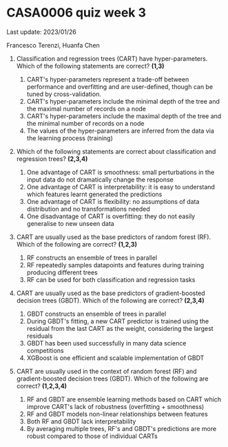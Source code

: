 # CASA0006 quiz week 3

Last update: 2023/01/26

Francesco Terenzi, Huanfa Chen

1. Classification and regression trees (CART) have hyper-parameters. Which of the following statements are correct? **(1,3)**
   1. CART's hyper-parameters represent a trade-off between performance and overfitting and are user-defined, though can be tuned by cross-validation.
   2. CART's hyper-parameters include the minimal depth of the tree and the maximal number of records on a node
   2. CART's hyper-parameters include the maximal depth of the tree and the minimal number of records on a node
   4. The values of the hyper-parameters are inferred from the data via the learning process (training)

2. Which of the following statements are correct about classification and regression trees? **(2,3,4)**
   1. One advantage of CART is smoothness: small perturbations in the input data do not dramatically change the response
   2. One advantage of CART is interpretability: it is easy to understand which features learnt generated the predictions
   3. One advantage of CART is flexibility: no assumptions of data distribution and no transformations needed
   4. One disadvantage of CART is overfitting: they do not easily generalise to new unseen data

3. CART are usually used as the base predictors of random forest (RF). Which of the following are correct? **(1,2,3)**
   1. RF constructs an ensemble of trees in parallel
   2. RF repeatedly samples datapoints and features during training producing different trees
   3. RF can be used for both classification and regression tasks

4. CART are usually used as the base predictors of gradient-boosted decision trees (GBDT). Which of the following are correct? **(2,3,4)**
   1. GBDT constructs an ensemble of trees in parallel
   2. During GBDT's fitting, a new CART predictor is trained using the residual from the last CART as the weight, considering the largest residuals
   3. GBDT has been used successfully in many data science competitions
   4. XGBoost is one efficient and scalable implementation of GBDT
   
5. CART are usually used in the context of random forest (RF) and gradient-boosted decision trees (GBDT). Which of the following are correct? **(1,2,3,4)**
   1. RF and GBDT are ensemble learning methods based on CART which improve CART's lack of robustness (overfitting + smoothness)
   2. RF and GBDT models non-linear relationships between features
   3. Both RF and GBDT lack interpretability
   4. By averaging multiple trees, RF's and GBDT's predictions are more robust compared to those of individual CARTs
